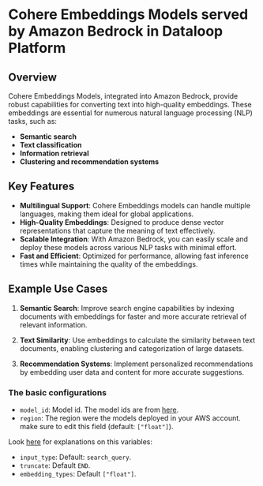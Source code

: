 # Cohere Embeddings Models served by Amazon Bedrock in Dataloop Platform

## Overview

Cohere Embeddings Models, integrated into Amazon Bedrock, provide robust capabilities for converting text into
high-quality embeddings. These embeddings are essential for numerous natural language processing (NLP) tasks, such as:

- **Semantic search**
- **Text classification**
- **Information retrieval**
- **Clustering and recommendation systems**

## Key Features

- **Multilingual Support**: Cohere Embeddings models can handle multiple languages, making them ideal for global
  applications.
- **High-Quality Embeddings**: Designed to produce dense vector representations that capture the meaning of text
  effectively.
- **Scalable Integration**: With Amazon Bedrock, you can easily scale and deploy these models across various NLP tasks
  with minimal effort.
- **Fast and Efficient**: Optimized for performance, allowing fast inference times while maintaining the quality of the
  embeddings.

## Example Use Cases

1. **Semantic Search**: Improve search engine capabilities by indexing documents with embeddings for faster and more
   accurate retrieval of relevant information.

2. **Text Similarity**: Use embeddings to calculate the similarity between text documents, enabling clustering and
   categorization of large datasets.

3. **Recommendation Systems**: Implement personalized recommendations by embedding user data and content for more
   accurate suggestions.

### The basic configurations

* ```model_id```: Model id. The model ids are from [here](https://docs.aws.amazon.com/bedrock/latest/userguide/model-ids.html).
* ```region```: The region were the models deployed in your AWS account. make sure to edit this field (default: ```["float"]```).

Look [here](https://docs.aws.amazon.com/bedrock/latest/userguide/model-parameters-embed.html) for explanations on this variables: 
* ```input_type```: Default: ```search_query```.
* ```truncate```: Default ```END```.
* ```embedding_types```: Default ```["float"]```.